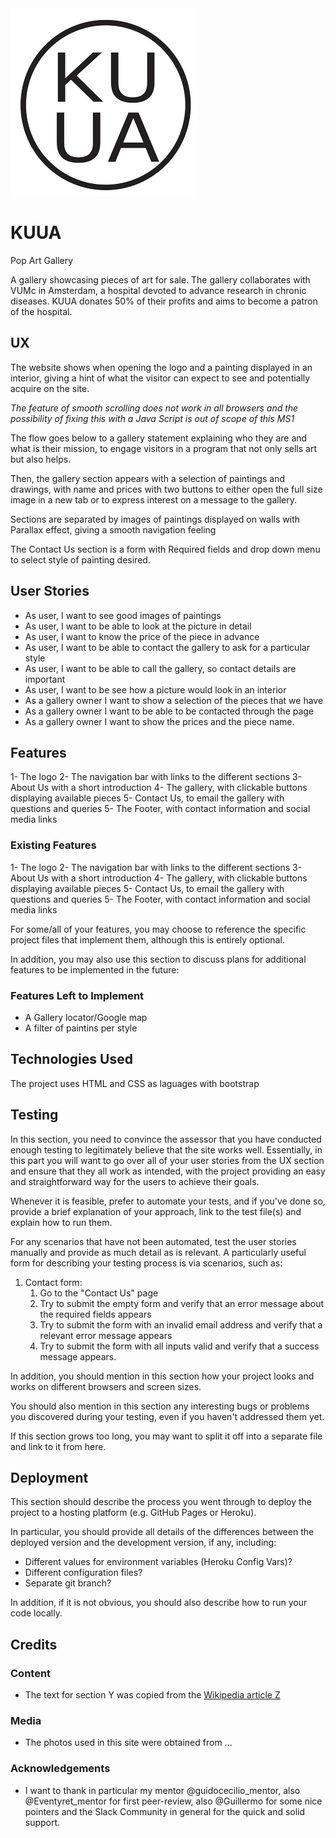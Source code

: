 <img src="./assets/images/kuua-logo-circle.png" alt="logocopy" class="center" />

# KUUA
Pop Art Gallery

A gallery showcasing pieces of art for sale. The gallery collaborates with VUMc in Amsterdam, a hospital devoted to advance research in chronic diseases.
KUUA donates 50% of their profits and aims to become a patron of the hospital.
 
## UX
 
The website shows when opening the logo and a painting displayed in an interior, giving a hint of what the visitor can expect to see and potentially acquire on the site.

*The feature of smooth scrolling does not work in all browsers and the possibility of fixing this with a Java Script is out of scope of this MS1*

The flow goes below to a gallery statement explaining who they are and what is their mission, to engage visitors in a program that not only sells art but also helps.

Then, the gallery section appears with a selection of paintings and drawings, with name and prices with two buttons to either open the full size image in a new tab or to express interest on a message to the gallery.

Sections are separated by images of paintings displayed on walls with Parallax effect, giving a smooth navigation feeling

The Contact Us section is a form with Required fields and drop down menu to select style of painting desired.

## User Stories
* As user, I want to see good images of paintings
* As user, I want to be able to look at the picture in detail
* As user, I want to know the price of the piece in advance
* As user, I want to be able to contact the gallery to ask for a particular style
* As user, I want to be able to call the gallery, so contact details are important
* As user, I want to be see how a picture would look in an interior
* As a gallery owner I want to show a selection of the pieces that we have
* As a gallery owner I want to be able to be contacted through the page
* As a gallery owner I want to show the prices and the piece name.

## Features

1- The logo
2- The navigation bar with links to the different sections
3- About Us with a short introduction
4- The gallery, with clickable buttons displaying available pieces
5- Contact Us, to email the gallery with questions and queries
5- The Footer, with contact information and social media links

 
### Existing Features
1- The logo
2- The navigation bar with links to the different sections
3- About Us with a short introduction
4- The gallery, with clickable buttons displaying available pieces
5- Contact Us, to email the gallery with questions and queries
5- The Footer, with contact information and social media links

For some/all of your features, you may choose to reference the specific project files that implement them, although this is entirely optional.

In addition, you may also use this section to discuss plans for additional features to be implemented in the future:

### Features Left to Implement
- A Gallery locator/Google map
- A filter of paintins per style

## Technologies Used

The project uses HTML and CSS as laguages with bootstrap 


## Testing

In this section, you need to convince the assessor that you have conducted enough testing to legitimately believe that the site works well. Essentially, in this part you will want to go over all of your user stories from the UX section and ensure that they all work as intended, with the project providing an easy and straightforward way for the users to achieve their goals.

Whenever it is feasible, prefer to automate your tests, and if you've done so, provide a brief explanation of your approach, link to the test file(s) and explain how to run them.

For any scenarios that have not been automated, test the user stories manually and provide as much detail as is relevant. A particularly useful form for describing your testing process is via scenarios, such as:

1. Contact form:
    1. Go to the "Contact Us" page
    2. Try to submit the empty form and verify that an error message about the required fields appears
    3. Try to submit the form with an invalid email address and verify that a relevant error message appears
    4. Try to submit the form with all inputs valid and verify that a success message appears.

In addition, you should mention in this section how your project looks and works on different browsers and screen sizes.

You should also mention in this section any interesting bugs or problems you discovered during your testing, even if you haven't addressed them yet.

If this section grows too long, you may want to split it off into a separate file and link to it from here.

## Deployment

This section should describe the process you went through to deploy the project to a hosting platform (e.g. GitHub Pages or Heroku).

In particular, you should provide all details of the differences between the deployed version and the development version, if any, including:
- Different values for environment variables (Heroku Config Vars)?
- Different configuration files?
- Separate git branch?

In addition, if it is not obvious, you should also describe how to run your code locally.


## Credits

### Content
- The text for section Y was copied from the [Wikipedia article Z](https://en.wikipedia.org/wiki/Z)

### Media
- The photos used in this site were obtained from ...

### Acknowledgements

- I want to thank in particular my mentor @guidocecilio_mentor, also @Eventyret_mentor for first peer-review, also @Guillermo for some nice pointers and the Slack Community in general for the quick and solid support.